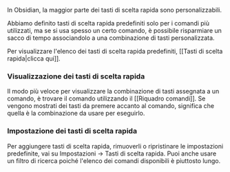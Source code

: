 In Obsidian, la maggior parte dei tasti di scelta rapida sono personalizzabili.

Abbiamo definito tasti di scelta rapida predefiniti solo per i comandi più utilizzati, ma se si usa spesso un certo comando, è possibile risparmiare un sacco di tempo associandolo a una combinazione di tasti personalizzata.

Per visualizzare l'elenco dei tasti di scelta rapida predefiniti, [[Tasti di scelta rapida|clicca qui]].

### Visualizzazione dei tasti di scelta rapida

Il modo più veloce per visualizzare la combinazione di tasti assegnata a un comando, è trovare il comando utilizzando il [[Riquadro comandi]]. Se vengono mostrati dei tasti da premere accanto al comando, significa che quella è la combinazione da usare per eseguirlo.

### Impostazione dei tasti di scelta rapida

Per aggiungere tasti di scelta rapida, rimuoverli o ripristinare le impostazioni predefinite, vai su Impostazioni -> Tasti di scelta rapida. Puoi anche usare un filtro di ricerca poiché l'elenco dei comandi disponibili è piuttosto lungo.